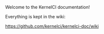Welcome to the KernelCI documentation!

Everything is kept in the wiki:

  https://github.com/kernelci/kernelci-doc/wiki
